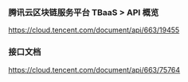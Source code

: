 ### 腾讯云区块链服务平台 TBaaS > API 概览
https://cloud.tencent.com/document/api/663/19455

### 接口文档
https://cloud.tencent.com/document/api/663/75764
